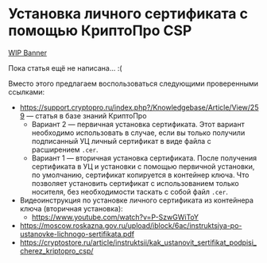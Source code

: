 # Установка личного сертификата с помощью КриптоПро CSP

[WIP Banner](../_parts/wip_banner.part.md ':include')

Пока статья ещё не написана... :(

Вместо этого предлагаем воспользоваться следующими проверенными ссылками:

- <https://support.cryptopro.ru/index.php?/Knowledgebase/Article/View/259> &mdash; статья в базе знаний КриптоПро
  - Вариант 2 &mdash; первичная установка сертификата. Этот вариант необходимо использовать в случае, если вы только получили подписанный УЦ личный сертификат в виде файла с расширением `.cer`.
  - Вариант 1 &mdash; вторичная установка сертификата. После получения сертификата в УЦ и установки с помощью первичной установки, по умолчанию, сертификат копируется в контейнер ключа. Что позволяет установить сертификат с использованием только носителя, без необходимости таскать с собой файл `.cer`.
- Видеоинструкция по установке личного сертификата из контейнера ключа (вторичная установка):
  - <https://www.youtube.com/watch?v=P-SzwGWiToY>
- <https://moscow.roskazna.gov.ru/upload/iblock/6ac/instruktsiya-po-ustanovke-lichnogo-sertifikata.pdf>
- <https://cryptostore.ru/article/instruktsii/kak_ustanovit_sertifikat_podpisi_cherez_kriptopro_csp/>

<!-- // code: language=markdown insertSpaces=true tabSize=2 -->